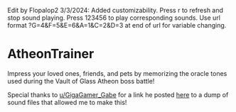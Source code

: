 Edit by Flopalop2 3/3/2024: Added customizability. Press r to refresh and stop sound playing. Press 123456 to play corresponding sounds. Use url format ?G=4&F=5&E=6&A=1&C=2&D=3 at end of url for variable changing. 

# AtheonTrainer
Impress your loved ones, friends, and pets by memorizing the oracle tones used during the Vault of Glass Atheon boss battle!

Special thanks to [u/GigaGamer_Gabe](https://www.reddit.com/u/GigaGamer_Gabe) for a link he posted [here](https://www.reddit.com/r/raidsecrets/comments/nk8sqt/oracle_sound_trainer/gzckg3i/) to a dump of sound files that allowed me to make this!


